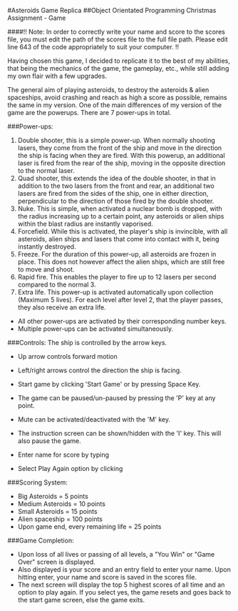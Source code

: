 #Asteroids Game Replica
##Object Orientated Programming Christmas Assignment - Game


####!! Note: In order to correctly write your name and score to the scores file, you must edit the path of the scores file to the full file path. Please edit line 643 of the code appropriately to suit your computer. !!

Having chosen this game, I decided to replicate it to the best of my abilities, that being the mechanics of the game, the gameplay, etc., while still adding my own flair with a few upgrades.

The general aim of playing asteroids, to destroy the asteroids & alien spaceships, avoid crashing and reach as high a score as possible, remains the same in my version.
One of the main differences of my version of the game are the powerups. There are 7 power-ups in total.

###Power-ups:
1. Double shooter, this is a simple power-up. When normally shooting lasers, they come from the front of the ship and move in the direction the ship is facing when they are fired. With this powerup, an additional laser is fired from the rear of the ship, moving in the opposite direction to the normal laser.
2. Quad shooter, this extends the idea of the double shooter, in that in addition to the two lasers from the front and rear, an additional two lasers are fired from the sides of the ship, one in either direction, perpendicular to the direction of those fired by the double shooter.
3. Nuke. This is simple, when activated a nuclear bomb is dropped, with the radius increasing up to a certain point, any asteroids or alien ships within the blast radius are instantly vaporised.
4. Forcefield. While this is activated, the player's ship is invincible, with all asteroids, alien ships and lasers that come into contact with it, being instantly destroyed.
5. Freeze. For the duration of this power-up, all asteroids are frozen in place. This does not however affect the alien ships, which are still free to move and shoot.
6. Rapid fire. This enables the player to fire up to 12 lasers per second compared to the normal 3.
7. Extra life. This power-up is activated automatically upon collection (Maximum 5 lives). For each level after level 2, that the player passes, they also receive an extra life.
- All other power-ups are activated by their corresponding number keys.
- Multiple power-ups can be activated simultaneously.

###Controls:
The ship is controlled by the arrow keys.
- Up arrow controls forward motion
- Left/right arrows control the direction the ship is facing.

- Start game by clicking 'Start Game' or by pressing Space Key.
- The game can be paused/un-paused by pressing the 'P' key at any point.
- Mute can be activated/deactivated with the 'M' key.
- The instruction screen can be shown/hidden with the 'I' key. This will also pause the game.
- Enter name for score by typing
- Select Play Again option by clicking

###Scoring System:
- Big Asteroids = 5 points
- Medium Asteroids = 10 points
- Small Asteroids = 15 points
- Alien spaceship = 100 points
- Upon game end, every remaining life = 25 points

###Game Completion:
- Upon loss of all lives or passing of all levels, a "You Win" or "Game Over" screen is displayed.
- Also displayed is your score and an entry field to enter your name. Upon hitting enter, your name and score is saved in the scores file.
- The next screen will display the top 5 highest scores of all time and an option to play again. If you select yes, the game resets and goes back to the start game screen, else the game exits.